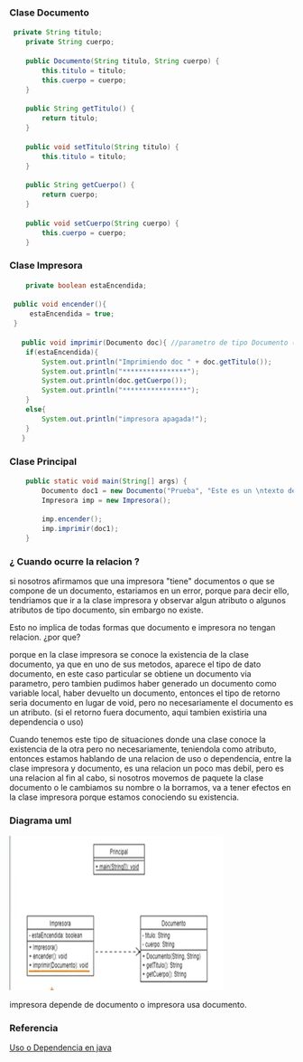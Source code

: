 ### Clase Documento

``````java
 private String titulo;
    private String cuerpo;

    public Documento(String titulo, String cuerpo) {
        this.titulo = titulo;
        this.cuerpo = cuerpo;
    }

    public String getTitulo() {
        return titulo;
    }

    public void setTitulo(String titulo) {
        this.titulo = titulo;
    }

    public String getCuerpo() {
        return cuerpo;
    }

    public void setCuerpo(String cuerpo) {
        this.cuerpo = cuerpo;
    }

``````

### Clase Impresora

``````java
    private boolean estaEncendida;

 public void encender(){
     estaEncendida = true;
 }
    
   public void imprimir(Documento doc){ //parametro de tipo Documento (dependencia o uso)
    if(estaEncendida){
        System.out.println("Imprimiendo doc " + doc.getTitulo());
        System.out.println("****************");
        System.out.println(doc.getCuerpo());
        System.out.println("****************");
    }
    else{
        System.out.println("impresora apagada!");
    }
   } 

``````



### Clase Principal


``````java
    public static void main(String[] args) {
        Documento doc1 = new Documento("Prueba", "Este es un \ntexto de prueba");
        Impresora imp = new Impresora();
        
        imp.encender();
        imp.imprimir(doc1);
    }

``````


### ¿ Cuando ocurre la relacion ?

si nosotros afirmamos que una impresora "tiene" documentos o que se compone de un documento, estariamos en un error, porque para decir ello,
tendriamos que ir a la clase impresora y observar algun atributo o algunos atributos de tipo documento, sin embargo no existe.

Esto no implica de todas formas que documento e impresora no tengan relacion. ¿por que?

porque en la clase impresora se conoce la existencia de la clase documento, ya que en uno de sus metodos, aparece el tipo de dato documento, en
este caso particular se obtiene un documento via parametro, pero tambien pudimos haber generado un documento como variable local, haber devuelto un documento, entonces el tipo de retorno seria documento en lugar de void, pero no necesariamente el documento es un atributo. (si el retorno fuera documento, aqui tambien existiria una dependencia o uso)


Cuando tenemos este tipo de situaciones donde una clase conoce la existencia de la otra pero no necesariamente, teniendola como atributo, entonces estamos hablando
de una relacion de uso o dependencia, entre la clase impresora y documento, es una relacion un poco mas debil, pero es una relacion al fin al cabo, si nosotros movemos de paquete la clase documento o le cambiamos su nombre o la borramos, va a tener efectos en la clase impresora porque estamos conociendo su existencia.


### Diagrama uml


![umldependencia](/imagenesjava/umldependencia.png)



impresora depende de documento o impresora usa documento.




### Referencia

[Uso o Dependencia en java](https://www.youtube.com/watch?v=Mh_sgyDdir0)